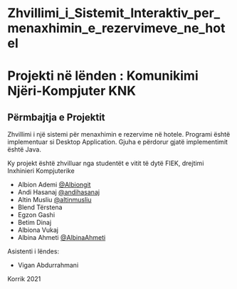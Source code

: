 # Zhvillimi_i_Sistemit_Interaktiv_per_menaxhimin_e_rezervimeve_ne_hotel
# Projekti në lënden : Komunikimi Njëri-Kompjuter KNK

## Përmbajtja e Projektit
Zhvillimi i një sistemi për menaxhimin e rezervime në hotele.
Programi është implementuar si Desktop Application. 
Gjuha e përdorur gjatë implementimit është Java.


Ky projekt është zhvilluar nga studentët e vitit të dytë FIEK, drejtimi Inxhinieri Kompjuterike

- Albion Ademi [@Albiongit](https://github.com/Albiongit)
- Andi Hasanaj [@andihasanaj](https://github.com/andihasanaj)
- Altin Musliu [@altinmusliu](https://github.com/altinmusliu)
- Blend Tërstena []()
- Egzon Gashi []()
- Betim Dinaj []()
- Albiona Vukaj []()
- Albina Ahmeti [@AlbinaAhmeti](https://github.com/AlbinaAhmeti)

Asistenti i lëndes:
- Vigan Abdurrahmani

Korrik 2021
